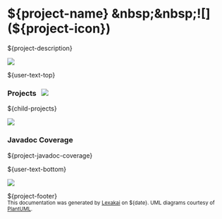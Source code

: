 # ${project-name} &nbsp;&nbsp;![](${project-icon})

${project-description}

![](https://kivakit.org/images/horizontal-line.png)

[//]: # (start-user-text)

${user-text-top}

[//]: # (end-user-text)

### Projects &nbsp; ![](https://kivakit.org/images/gears-40.png)

${child-projects}

![](https://kivakit.org/images/short-horizontal-line.png)

### Javadoc Coverage

${project-javadoc-coverage}

[//]: # (start-user-text)

${user-text-bottom}

[//]: # (end-user-text)

![](https://kivakit.org/images/horizontal-line.png)

${project-footer}  
<sub>This documentation was generated by [Lexakai](https://github.com/Telenav/lexakai) on ${date}. UML diagrams courtesy
of [PlantUML](http://plantuml.com).</sub>
